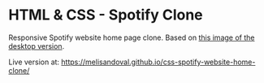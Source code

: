 
# HTML & CSS - Spotify Clone

Responsive Spotify website home page clone. 
Based on [this image of the desktop version](https://res.cloudinary.com/ihwebdeb/image/upload/v1571085836/Ironhack/spotify-prototype_1x_ahk8ep.jpg).

Live version at: https://melisandoval.github.io/css-spotify-website-home-clone/ 
